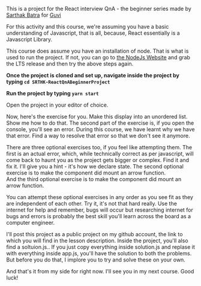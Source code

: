 
This is a project for the React interview QnA - the beginner series made by [Sarthak Batra](www.srthk.com) for [Guvi](www.Guvi.in)

For this activity and this course, we're assuming you have a basic understanding of Javascript, that is all, because, React essentially is a Javascript Library.  

This course does assume you have an installation of node. That is what is used to run the project. If not, you can go to [the NodeJs Website](www.nodejs.org) and grab the LTS release and then try the above steps again. 


**Once the project is cloned and set up, navigate inside the project by typing ```cd SRTHK-ReactQnABeginnerProject```**

**Run the project by typing ```yarn start```**

Open the project in your editor of choice. 

Now, here's the exercise for you. Make this display into an unordered list. Show me how to do that. 
The second part of the exercise is, if you open the console, you'll see an error. During this course, we have learnt why we have that error. Find a way to resolve that error so that we don't see it anymore. 

There are three optional exercises too, if you feel like attempting them. 
The first is an actual error, which, while technically correct as per javascript, will come back to haunt you as the project gets bigger or complex. Find it and fix it. I'll give you a hint - it's how we declare state. 
The second optional exercise is to make the component did mount an arrow function.  
And the third optional exercise is to make the component did mount an arrow function. 

You can attempt these optional exercises in any order as you see fit as they are independent of each other. Try it, it's not that hard really. Use the internet for help and remember, bugs will occur but researching internet for bugs and errors is probably the best skill you'll learn across the board as a computer engineer.

I'll post this project as a public project on my github account, the link to which you will find in the lesson description. Inside the project, you'll also find a soltuion.js.. If you just copy everything inside solution.js and replase it with everything inside app.js, you'll have the solution to both the problems. But before you do that, I implore you to try and solve these on your own. 

And that's it from my side for right now. I'll see you in my next course. Good luck!
